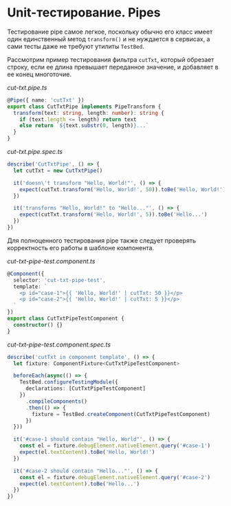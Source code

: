 # Unit-тестирование. Pipes

Тестирование pipe самое легкое, поскольку обычно его класс имеет один единственный метод `transform()` и не нуждается в сервисах, а сами тесты даже не требуют утилиты `TestBed`.

Рассмотрим пример тестирования фильтра `cutTxt`, который обрезает строку, если ее длина превышает переданное значение, и добавляет в ее конец многоточие.

_cut-txt.pipe.ts_

```ts
@Pipe({ name: 'cutTxt' })
export class CutTxtPipe implements PipeTransform {
  transform(text: string, length: number): string {
    if (text.length <= length) return text
    else return `${text.substr(0, length)}...`
  }
}
```

_cut-txt.pipe.spec.ts_

```ts
describe('CutTxtPipe', () => {
  let cutTxt = new CutTxtPipe()

  it('doesn\'t transform "Hello, World!"', () => {
    expect(cutTxt.transform('Hello, World!', 50)).toBe('Hello, World!')
  })

  it('transforms "Hello, World!" to "Hello..."', () => {
    expect(cutTxt.transform('Hello, World!', 5)).toBe('Hello...')
  })
})
```

Для полноценного тестирования pipe также следует проверять корректность его работы в шаблоне компонента.

_cut-txt-pipe-test.component.ts_

```ts
@Component({
  selector: 'cut-txt-pipe-test',
  template: `
    <p id="case-1">{{ 'Hello, World!' | cutTxt: 50 }}</p>
    <p id="case-2">{{ 'Hello, World!' | cutTxt: 5 }}</p>
  `
})
export class CutTxtPipeTestComponent {
  constructor() {}
}
```

_cut-txt-pipe-test.component.spec.ts_

```ts
describe('cutTxt in component template', () => {
  let fixture: ComponentFixture<CutTxtPipeTestComponent>

  beforeEach(async(() => {
    TestBed.configureTestingModule({
      declarations: [CutTxtPipeTestComponent]
    })
      .compileComponents()
      .then(() => {
        fixture = TestBed.createComponent(CutTxtPipeTestComponent)
      })
  }))

  it('#case-1 should contain "Hello, World"', () => {
    const el = fixture.debugElement.nativeElement.query('#case-1')
    expect(el.textContent).toBe('Hello, World!')
  })

  it('#case-2 should contain "Hello..."', () => {
    const el = fixture.debugElement.nativeElement.query('#case-2')
    expect(el.textContent).toBe('Hello...')
  })
})
```
